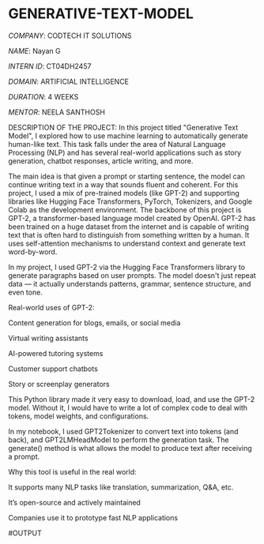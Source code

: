 # GENERATIVE-TEXT-MODEL

*COMPANY*: CODTECH IT SOLUTIONS

*NAME*: Nayan G

*INTERN ID*: CT04DH2457

*DOMAIN*: ARTIFICIAL INTELLIGENCE

*DURATION*: 4 WEEKS

*MENTOR*: NEELA SANTHOSH

DESCRIPTION OF THE PROJECT:
In this project titled "Generative Text Model", I explored how to use machine learning to automatically generate human-like text. This task falls under the area of Natural Language Processing (NLP) and has several real-world applications such as story generation, chatbot responses, article writing, and more.

The main idea is that given a prompt or starting sentence, the model can continue writing text in a way that sounds fluent and coherent. For this project, I used a mix of pre-trained models (like GPT-2) and supporting libraries like Hugging Face Transformers, PyTorch, Tokenizers, and Google Colab as the development environment.
The backbone of this project is GPT-2, a transformer-based language model created by OpenAI. GPT-2 has been trained on a huge dataset from the internet and is capable of writing text that is often hard to distinguish from something written by a human. It uses self-attention mechanisms to understand context and generate text word-by-word.

In my project, I used GPT-2 via the Hugging Face Transformers library to generate paragraphs based on user prompts. The model doesn't just repeat data — it actually understands patterns, grammar, sentence structure, and even tone.

Real-world uses of GPT-2:

Content generation for blogs, emails, or social media

Virtual writing assistants

AI-powered tutoring systems

Customer support chatbots

Story or screenplay generators

This Python library made it very easy to download, load, and use the GPT-2 model. Without it, I would have to write a lot of complex code to deal with tokens, model weights, and configurations.

In my notebook, I used GPT2Tokenizer to convert text into tokens (and back), and GPT2LMHeadModel to perform the generation task. The generate() method is what allows the model to produce text after receiving a prompt.

Why this tool is useful in the real world:

It supports many NLP tasks like translation, summarization, Q&A, etc.

It’s open-source and actively maintained

Companies use it to prototype fast NLP applications

#OUTPUT
